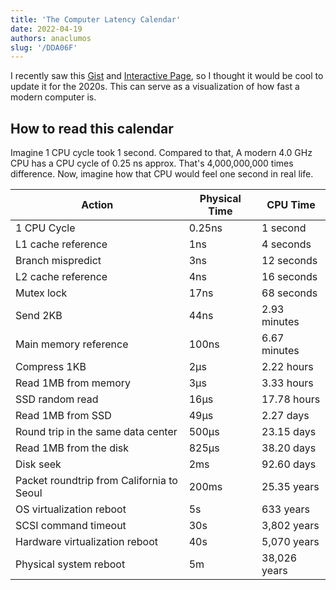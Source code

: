 ```yaml
---
title: 'The Computer Latency Calendar'
date: 2022-04-19
authors: anaclumos
slug: '/DDA06F'
---
```


I recently saw this [Gist](https://gist.github.com/hellerbarde/2843375) and [Interactive Page](https://colin-scott.github.io/personal_website/research/interactive_latency.html), so I thought it would be cool to update it for the 2020s. This can serve as a visualization of how fast a modern computer is.

## How to read this calendar

Imagine 1 CPU cycle took 1 second. Compared to that, A modern 4.0 GHz CPU has a CPU cycle of 0.25 ns approx. That's 4,000,000,000 times difference. Now, imagine how that CPU would feel one second in real life.

| Action                                    | Physical Time | CPU Time     |
| ----------------------------------------- | ------------- | ------------ |
| 1 CPU Cycle                               | 0.25ns        | 1 second     |
| L1 cache reference                        | 1ns           | 4 seconds    |
| Branch mispredict                         | 3ns           | 12 seconds   |
| L2 cache reference                        | 4ns           | 16 seconds   |
| Mutex lock                                | 17ns          | 68 seconds   |
| Send 2KB                                  | 44ns          | 2.93 minutes |
| Main memory reference                     | 100ns         | 6.67 minutes |
| Compress 1KB                              | 2μs           | 2.22 hours   |
| Read 1MB from memory                      | 3μs           | 3.33 hours   |
| SSD random read                           | 16μs          | 17.78 hours  |
| Read 1MB from SSD                         | 49μs          | 2.27 days    |
| Round trip in the same data center        | 500μs         | 23.15 days   |
| Read 1MB from the disk                    | 825μs         | 38.20 days   |
| Disk seek                                 | 2ms           | 92.60 days   |
| Packet roundtrip from California to Seoul | 200ms         | 25.35 years  |
| OS virtualization reboot                  | 5s            | 633 years    |
| SCSI command timeout                      | 30s           | 3,802 years  |
| Hardware virtualization reboot            | 40s           | 5,070 years  |
| Physical system reboot                    | 5m            | 38,026 years |
